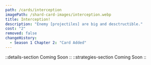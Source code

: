 ```yaml
---
path: /cards/interception
imagePath: /shard-card-images/interception.webp
title: Interception!
description: "Enemy [projectiles] are big and desctructible."
cost: "2"
removed: false
changeHistory:
  - Season 1 Chapter 2: "Card Added"
---
```

::details-section
Coming Soon
::
::strategies-section
Coming Soon
::